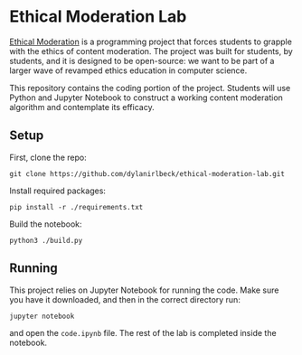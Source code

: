 # Ethical Moderation Lab

[Ethical Moderation](https://dylanirlbeck.github.io/ethical-moderation/project) is a programming project that forces students to grapple with the ethics of content moderation. The project was built for students, by students, and it is designed to be open-source: we want to be part of a larger wave of revamped ethics education in computer science.

This repository contains the coding portion of the project. Students will use Python and Jupyter Notebook to construct a working content moderation algorithm and contemplate its efficacy.

## Setup

First, clone the repo:

```
git clone https://github.com/dylanirlbeck/ethical-moderation-lab.git
```

Install required packages:

```
pip install -r ./requirements.txt
```

Build the notebook:

```
python3 ./build.py
```

## Running

This project relies on Jupyter Notebook for running the code. Make sure you have it downloaded, and then in the correct directory run:

```
jupyter notebook
```

and open the `code.ipynb` file. The rest of the lab is completed inside the notebook.

